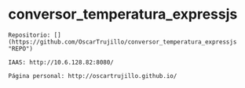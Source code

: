 # conversor_temperatura_expressjs

    Repositorio: [](https://github.com/OscarTrujillo/conversor_temperatura_expressjs "REPO")

    IAAS: http://10.6.128.82:8080/

    Página personal: http://oscartrujillo.github.io/﻿
